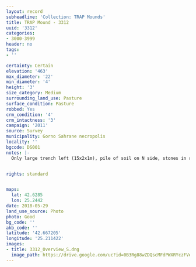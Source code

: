 ```yaml
---
layout: record
subheadline: 'Collection: TRAP Mounds'
title: TRAP Mound - 3312
uuid: '3312'
categories:
- 3000-3999
header: no
tags:
- ''

certainty: Certain
elevation: '463'
max_diameter: '22'
min_diameter: '4'
height: '3'
size_category: Medium
surrounding_land_use: Pasture
surface_condition: Pasture
robbed: Yes
crm_condition: '4'
crm_intactness: '3'
campaign: '2011'
source: Survey
municipality: Gorno Sahrane necropolis
locality: ''
bgcode: DS001
notes: |-
  Only large trench left (15x2x1m), pile of soil on N side, stones in robbers' trench.


rights: standard


maps:
  lat: 42.6285
  lon: 25.2442
date: 2018-05-29
land_use_source: Photo
photo: Good
bg_code: ''
akb_code: ''
latitude: '42.667205'
longitude: '25.211422'
images:
- title: 3312_Overview_S.dng
  image_path: https://drive.google.com/uc?id=0B3Rg88wZDQscMFdPWXRYczFVem8
---
```

